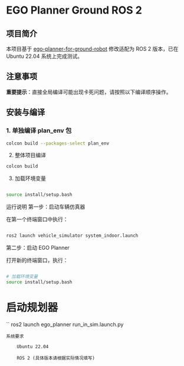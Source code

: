 # EGO Planner Ground ROS 2

## 项目简介

本项目基于 [ego-planner-for-ground-robot](https://github.com/Dangko/ego-planner-for-ground-robot) 修改适配为 ROS 2 版本，已在 Ubuntu 22.04 系统上完成测试。

## 注意事项

**重要提示**：直接全局编译可能出现卡死问题，请按照以下编译顺序操作。

## 安装与编译

### 1. 单独编译 plan_env 包
```bash
colcon build --packages-select plan_env
```
2. 整体项目编译
```bash
colcon build
```
3. 加载环境变量
```bash

source install/setup.bash
```
运行说明
第一步：启动车辆仿真器

在第一个终端窗口中执行：
```bash

ros2 launch vehicle_simulator system_indoor.launch
```
第二步：启动 EGO Planner

打开新的终端窗口，执行：
```bash

# 加载环境变量
source install/setup.bash
```
# 启动规划器
``
ros2 launch ego_planner run_in_sim.launch.py
```
系统要求

    Ubuntu 22.04

    ROS 2 (具体版本请根据实际情况填写)
